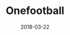 ---
layout: site
title: "Onefootball"
date: 2018-03-22
categories: [sports]
version: 5.2.0
major: 5
minor: 2
patch: 0
slug: onefootball
link: http://www.onefootball.com/en/home
permalink: /sites/:slug
---
